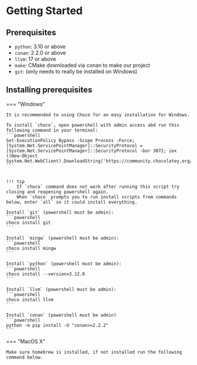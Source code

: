 # Getting Started

## Prerequisites
* `python`: 3.10 or above
* `conan`: 2.2.0 or above
* `llvm`: 17 or above
* `make`: CMake downloaded via conan to make our project
* `git`: (only needs to really be installed on Windows)

## Installing prerequisites

=== "Windows"

    It is recommended to using Choco for an easy installation for Windows.

    To install `choco`, open powershell with admin access abd run this following command in your terminal:
    ```powershell
    Set-ExecutionPolicy Bypass -Scope Process -Force; [System.Net.ServicePointManager]::SecurityProtocol = [System.Net.ServicePointManager]::SecurityProtocol -bor 3072; iex ((New-Object System.Net.WebClient).DownloadString('https://community.chocolatey.org/install.ps1'))
    ```


    !!! tip
        If `choco` command does not work after running this script try closing and reopening powershell again.
        When `choco` prompts you to run install scripts from commands below, enter `all` so it could install everything.
    
    Install `git` (powershell must be admin):
    ```powershell
    choco install git
    ```
    
    Install `mingw` (powershell must be admin):
    ```powershell
    choco install mingw
    ```
    
    Install `python` (powershell must be admin):
    ```powershell
    choco install --version=3.12.0
    ```
    
    Install `llvm` (powershell must be admin):
    ```powershell
    choco install llvm
    ```
    
    Install `conan` (powershell must be admin)
    ```powershell
    python -m pip install -U "conan>=2.2.2"
    ```

=== "MacOS X"

    Make sure homebrew is installed, if not installed run the following command below.
